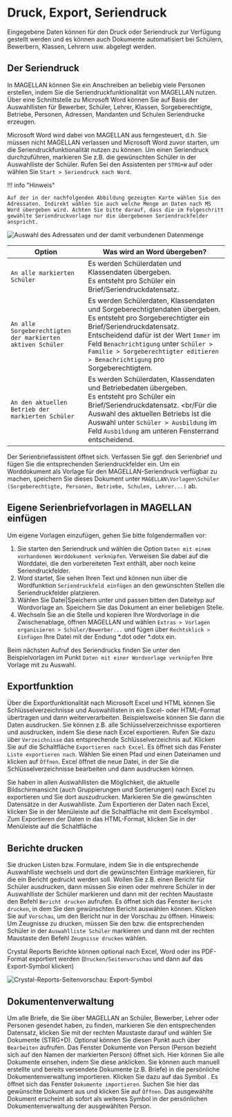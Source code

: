 
# Druck, Export, Seriendruck

Eingegebene Daten können für den Druck oder Seriendruck zur Verfügung gestellt werden und es können auch Dokumente automatisiert bei Schülern, Bewerbern, Klassen, Lehrern usw. abgelegt werden.  

## Der Seriendruck

In MAGELLAN können Sie ein Anschreiben an beliebig viele Personen erstellen, indem Sie die Seriendruckfunktionalität von MAGELLAN nutzen. Über eine Schnittstelle zu Microsoft Word können Sie auf Basis der Auswahllisten für Bewerber, Schüler, Lehrer, Klassen, Sorgeberechtigte, Betriebe, Personen, Adressen, Mandanten und Schulen Seriendrucke erzeugen.

Microsoft Word wird dabei von MAGELLAN aus ferngesteuert, d.h. Sie müssen nicht MAGELLAN verlassen und Microsoft Word zuvor starten, um die Seriendruckfunktionalität nutzen zu können. Um einen Seriendruck durchzuführen, markieren Sie z.B. die gewünschten Schüler in der Auswahlliste der Schüler. Rufen Sei den Assistenten per `STRG+W` auf oder wählen Sie `Start > Seriendruck nach Word`.

!!! info "Hinweis"

    Auf der in der nachfolgenden Abbildung gezeigten Karte wählen Sie den Adressaten. Indirekt wählen Sie auch welche Menge an Daten nach MS Word übergeben wird. Achten Sie bitte darauf, dass die im Folgeschritt gewählte Seriendruckvorlage nur die übergebenen Seriendruckfelder anspricht.

![Auswahl des Adressaten und der damit verbundenen Datenmenge](/assets/images/sd.png)

Option | Was wird an Word übergeben?
--|--
`An alle markierten Schüler`|Es werden Schülerdaten und Klassendaten übergeben. <br/>Es entsteht pro Schüler ein Brief/Seriendruckdatensatz.
`An alle Sorgeberechtigten der markierten aktiven Schüler`|Es werden Schülerdaten, Klassendaten und Sorgeberechtigtendaten übergeben. <br/>Es entsteht pro Sorgeberechtigter ein Brief/Seriendruckdatensatz. <br/>Entscheidend dafür ist der Wert `Immer` im Feld `Benachrichtigung` unter `Schüler > Familie > Sorgeberechtigter editieren > Benachrichtigung` pro Sorgeberechtigtem.
`An den aktuellen Betrieb der markierten Schüler`|Es werden Schülerdaten, Klassendaten und Betriebedaten übergeben. <br/>Es entsteht pro Schüler ein Brief/Seriendruckdatensatz. <br/Für die Auswahl des aktuellen Betriebs ist die Auswahl unter `Schüler > Ausbildung` im Feld `Ausbildung` am unteren Fensterrand entscheidend.

Der Serienbriefassistent öffnet sich. Verfassen Sie ggf. den Serienbrief und fügen Sie die entsprechenden Seriendruckfelder ein. Um ein Worddokument als Vorlage für den MAGELLAN-Seriendruck verfügbar zu machen, speichern Sie dieses Dokument unter `MAGELLAN\Vorlagen\Schüler (Sorgeberechtigte, Personen, Betriebe, Schulen, Lehrer...)` ab.

## Eigene Serienbriefvorlagen in MAGELLAN einfügen

Um eigene Vorlagen einzufügen, gehen Sie bitte folgendermaßen vor:

1. Sie starten den Seriendruck und wählen die Option `Daten mit einem vorhandenen Worddokument verknüpfen`. Verweisen Sie dabei auf die Worddatei, die den vorbereiteten Text enthält, aber noch keine Seriendruckfelder.
2. Word startet, Sie sehen Ihren Text und können nun über die Wordfunktion `Seriendruckfeld einfügen` an den gewünschten Stellen die Seriendruckfelder platzieren.
3. Wählen Sie Datei|Speichern unter und passen bitten den Dateityp auf Wordvorlage an. Speichern Sie das Dokument an einer beliebigen Stelle.
4. Wechseln Sie an die Stelle und kopieren Ihre Wordvorlage in die Zwischenablage, öffnen MAGELLAN und wählen `Extras > Vorlagen organisieren > Schüler/Bewerber...` und fügen über `Rechtsklick > Einfügen` Ihre Datei mit der Endung *.dot oder *.dotx ein.

Beim nächsten Aufruf des Seriendrucks finden Sie unter den Beispielvorlagen im Punkt `Daten mit einer Wordvorlage verknüpfen` Ihre Vorlage mit zu Auswahl.

## Exportfunktion

Über die Exportfunktionalität nach Microsoft Excel und HTML können Sie Schlüsselverzeichnisse und Auswahllisten in ein Excel- oder HTML-Format übertragen und dann weiterverarbeiten. Beispielsweise können Sie dann die Daten ausdrucken. Sie können z.B. alle Schlüsselverzeichnisse exportieren und ausdrucken, indem Sie diese nach Excel exportieren. Rufen Sie dazu über `Verzeichnisse` das entsprechende Schlüsselverzeichnis auf. Klicken Sie auf die Schaltfläche `Exportieren nach Excel`. Es öffnet sich das Fenster `Liste exportieren nach`. Wählen Sie einen Pfad und einen Dateinamen und klicken auf `Öffnen`. Excel öffnet die neue Datei, in der Sie die Schlüsselverzeichnisse bearbeiten und dann ausdrucken können.

Sie haben in allen Auswahllisten die Möglichkeit, die aktuelle Bildschirmansicht (auch Gruppierungen und Sortierungen) nach Excel zu exportieren und Sie dort auszudrucken. Markieren Sie die gewünschten Datensätze in der Auswahlliste. Zum Exportieren der Daten nach Excel, klicken Sie in der Menüleiste auf die Schaltfläche mit dem Excelsymbol .
Zum Exportieren der Daten in das HTML-Format, klicken Sie in der Menüleiste auf die Schaltfläche

## Berichte drucken

Sie drucken Listen bzw. Formulare, indem Sie in die entsprechende Auswahlliste wechseln und dort die gewünschten Einträge markieren, für die ein Bericht gedruckt werden soll. Wollen Sie z.B. einen Bericht für Schüler ausdrucken, dann müssen Sie einen oder mehrere Schüler in der Auswahlliste der Schüler markieren und dann mit der rechten Maustaste den Befehl `Bericht drucken` aufrufen. Es öffnet sich das Fenster `Bericht drucken`, in dem Sie den gewünschten Bericht auswählen können. Klicken Sie auf `Vorschau`, um den Bericht nur in der Vorschau zu öffnen. Hinweis: Um Zeugnisse zu drucken, müssen Sie den bzw. die entsprechenden Schüler in der `Auswahlliste Schüler` markieren und dann mit der rechten Maustaste den Befehl `Zeugnisse drucken` wählen.

Crystal Reports Berichte können optional nach Excel, Word oder ins PDF-Format exportiert werden (`Drucken/Seitenvorschau` und dann auf das Export-Symbol klicken)

![Crystal-Reports-Seitenvorschau: Export-Symbol](assets/images/01.png)

## Dokumentenverwaltung

Um alle Briefe, die Sie über MAGELLAN an Schüler, Bewerber, Lehrer oder Personen gesendet haben, zu finden, markieren Sie den entsprechenden Datensatz, klicken Sie mit der rechten Maustaste darauf und wählen Sie Dokumente (STRG+D).
Optional können Sie diesen Punkt auch über `Bearbeiten` aufrufen. Das Fenster Dokumente von Person (Person bezieht sich auf den Namen der markierten Person) öffnet sich. Hier können Sie alle Dokumente einsehen, indem Sie diese anklicken. Sie können auch manuell erstellte und bereits versendete Dokumente (z.B. Briefe) in die persönliche Dokumentenverwaltung importieren. Klicken Sie dazu auf das Symbol . Es öffnet sich das Fenster `Dokumente importieren`. Suchen Sie hier das gewünschte Dokument aus und klicken Sie auf `Öffnen`. Das ausgewählte Dokument erscheint ab sofort als weiteres Symbol in der persönlichen Dokumentenverwaltung der ausgewählten Person.